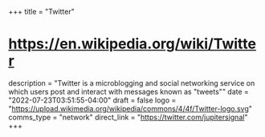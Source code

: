 +++
title = "Twitter"
# https://en.wikipedia.org/wiki/Twitter
description = "Twitter is a microblogging and social networking service on which users post and interact with messages known as \"tweets\""
date = "2022-07-23T03:51:55-04:00"
draft = false
logo = "https://upload.wikimedia.org/wikipedia/commons/4/4f/Twitter-logo.svg"
comms_type = "network"
direct_link = "https://twitter.com/jupitersignal"
+++
